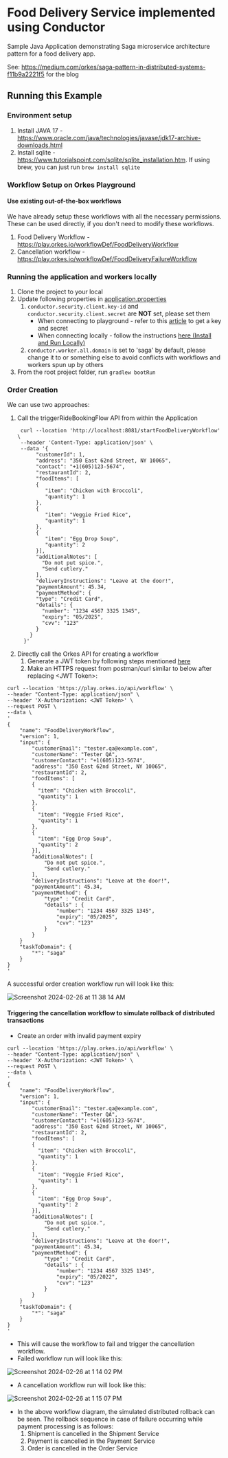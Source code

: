 # Food Delivery Service implemented using Conductor
Sample Java Application demonstrating Saga microservice architecture pattern for a food delivery app.

See: https://medium.com/orkes/saga-pattern-in-distributed-systems-f11b9a2221f5 for the blog

## Running this Example

### Environment setup
1. Install JAVA 17 - https://www.oracle.com/java/technologies/javase/jdk17-archive-downloads.html
2. Install sqlite - https://www.tutorialspoint.com/sqlite/sqlite_installation.htm.
   If using brew, you can just run ```brew install sqlite```

### Workflow Setup on Orkes Playground

#### Use existing out-of-the-box workflows
We have already setup these workflows with all the necessary permissions. These can be used directly, if you don't need to modify these workflows.
1. Food Delivery Workflow - https://play.orkes.io/workflowDef/FoodDeliveryWorkflow
2. Cancellation workflow - https://play.orkes.io/workflowDef/FoodDeliveryFailureWorkflow

### Running the application and workers locally

1. Clone the project to your local
2. Update following properties in [application.properties](src/main/resources/application.properties)   
   1. `conductor.security.client.key-id` and `conductor.security.client.secret` are **NOT** set, please set them
      * When connecting to playground - refer to this [article](https://orkes.io/content/how-to-videos/access-key-and-secret) to get a key and secret
      * When connecting locally - follow the instructions [here (Install and Run Locally)](https://orkes.io/content/get-orkes-conductor)
   2. `conductor.worker.all.domain` is set to 'saga' by default, please change it to <yourname> or something else to avoid conflicts with workflows and workers spun up by others
3. From the root project folder, run `gradlew bootRun`

### Order Creation

We can use two approaches:
1. Call the triggerRideBookingFlow API from within the Application
   ```
    curl --location 'http://localhost:8081/startFoodDeliveryWorkflow' \
    --header 'Content-Type: application/json' \
    --data '{
         "customerId": 1,
         "address": "350 East 62nd Street, NY 10065",
         "contact": "+1(605)123-5674",
         "restaurantId": 2,
         "foodItems": [
         {
            "item": "Chicken with Broccoli",
            "quantity": 1
         },
         {
            "item": "Veggie Fried Rice",
            "quantity": 1
         },
         {
            "item": "Egg Drop Soup",
            "quantity": 2
         }],
         "additionalNotes": [
           "Do not put spice.",
           "Send cutlery."
         ],
         "deliveryInstructions": "Leave at the door!",
         "paymentAmount": 45.34,
         "paymentMethod": {
         "type": "Credit Card",
         "details": {
           "number": "1234 4567 3325 1345",
           "expiry": "05/2025",
           "cvv": "123"
         }
       }
     }'
   ```
2. Directly call the Orkes API for creating a workflow
   1. Generate a JWT token by following steps mentioned [here](https://orkes.io/content/access-control-and-security/applications#generating-token)
   2. Make an HTTPS request from postman/curl similar to below after replacing \<JWT Token\>:
``` 
curl --location 'https://play.orkes.io/api/workflow' \
--header "Content-Type: application/json" \
--header 'X-Authorization: <JWT Token>' \
--request POST \
--data \
'
{
    "name": "FoodDeliveryWorkflow",
    "version": 1,
    "input": {
        "customerEmail": "tester.qa@example.com",
        "customerName": "Tester QA",
        "customerContact": "+1(605)123-5674",
        "address": "350 East 62nd Street, NY 10065",
        "restaurantId": 2,
        "foodItems": [
        {
          "item": "Chicken with Broccoli",
          "quantity": 1 
        },
        {
          "item": "Veggie Fried Rice",
          "quantity": 1 
        }, 
        {
          "item": "Egg Drop Soup",
          "quantity": 2
        }],
        "additionalNotes": [
            "Do not put spice.",
            "Send cutlery."
        ],
        "deliveryInstructions": "Leave at the door!",
        "paymentAmount": 45.34,
        "paymentMethod": {
            "type" : "Credit Card",
            "details" : {
                "number": "1234 4567 3325 1345",
                "expiry": "05/2025",
                "cvv": "123"
            }
        }
    }
    "taskToDomain": {
        "*": "saga"
    }
}
'
```
   
A successful order creation workflow run will look like this:

![Screenshot 2024-02-26 at 11 38 14 AM](https://github.com/conductor-sdk/conductor-examples-food-delivery/assets/127052609/377549ec-58b0-425c-922b-6318a20b68c8)


#### Triggering the cancellation workflow to simulate rollback of distributed transactions

* Create an order with invalid payment expiry
``` 
curl --location 'https://play.orkes.io/api/workflow' \
--header "Content-Type: application/json" \
--header 'X-Authorization: <JWT Token>' \
--request POST \
--data \
'
{
    "name": "FoodDeliveryWorkflow",
    "version": 1,
    "input": {
        "customerEmail": "tester.qa@example.com",
        "customerName": "Tester QA",
        "customerContact": "+1(605)123-5674",
        "address": "350 East 62nd Street, NY 10065",
        "restaurantId": 2,
        "foodItems": [
        {
          "item": "Chicken with Broccoli",
          "quantity": 1 
        },
        {
          "item": "Veggie Fried Rice",
          "quantity": 1 
        }, 
        {
          "item": "Egg Drop Soup",
          "quantity": 2
        }],
        "additionalNotes": [
            "Do not put spice.",
            "Send cutlery."
        ],
        "deliveryInstructions": "Leave at the door!",
        "paymentAmount": 45.34,
        "paymentMethod": {
            "type" : "Credit Card",
            "details" : {
                "number": "1234 4567 3325 1345",
                "expiry": "05/2022",
                "cvv": "123"
            }
        }
    }
    "taskToDomain": {
        "*": "saga"
    }
}
'
```

* This will cause the workflow to fail and trigger the cancellation workflow.
* Failed workflow run will look like this:

![Screenshot 2024-02-26 at 1 14 02 PM](https://github.com/conductor-sdk/conductor-examples-food-delivery/assets/127052609/6078320f-f4d6-406e-98b9-7df110c70cb3)



* A cancellation workflow run will look like this:

![Screenshot 2024-02-26 at 1 15 07 PM](https://github.com/conductor-sdk/conductor-examples-food-delivery/assets/127052609/68c15035-82c1-4415-b502-93217ce40c80)


* In the above workflow diagram, the simulated distributed rollback can be seen. The rollback sequence in case of failure occurring while payment processing is as follows:
  1. Shipment is cancelled in the Shipment Service
  2. Payment is cancelled in the Payment Service
  3. Order is cancelled in the Order Service
